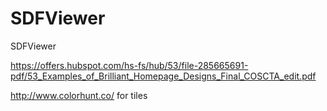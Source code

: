 # SDFViewer
SDFViewer

https://offers.hubspot.com/hs-fs/hub/53/file-285665691-pdf/53_Examples_of_Brilliant_Homepage_Designs_Final_COSCTA_edit.pdf

http://www.colorhunt.co/ for tiles

